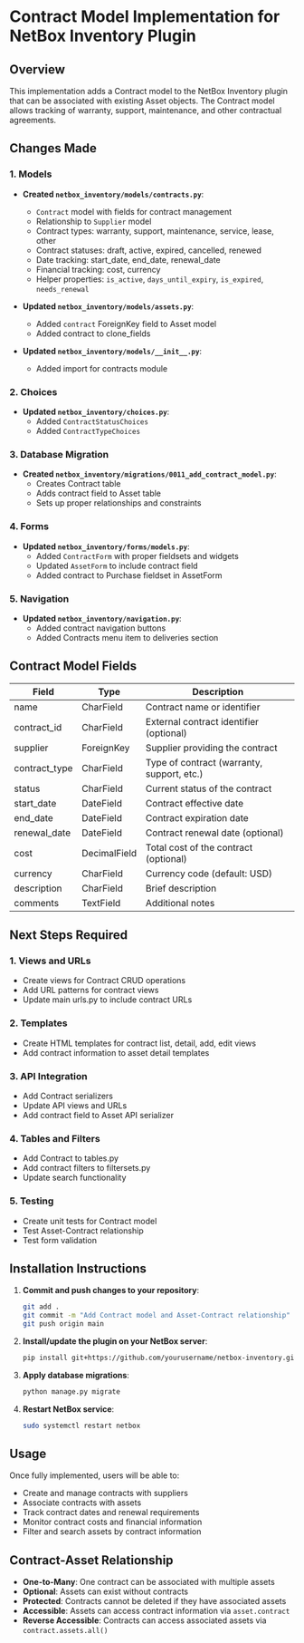 # Contract Model Implementation for NetBox Inventory Plugin

## Overview
This implementation adds a Contract model to the NetBox Inventory plugin that can be associated with existing Asset objects. The Contract model allows tracking of warranty, support, maintenance, and other contractual agreements.

## Changes Made

### 1. Models
- **Created `netbox_inventory/models/contracts.py`**:
  - `Contract` model with fields for contract management
  - Relationship to `Supplier` model
  - Contract types: warranty, support, maintenance, service, lease, other
  - Contract statuses: draft, active, expired, cancelled, renewed
  - Date tracking: start_date, end_date, renewal_date
  - Financial tracking: cost, currency
  - Helper properties: `is_active`, `days_until_expiry`, `is_expired`, `needs_renewal`

- **Updated `netbox_inventory/models/assets.py`**:
  - Added `contract` ForeignKey field to Asset model
  - Added contract to clone_fields

- **Updated `netbox_inventory/models/__init__.py`**:
  - Added import for contracts module

### 2. Choices
- **Updated `netbox_inventory/choices.py`**:
  - Added `ContractStatusChoices`
  - Added `ContractTypeChoices`

### 3. Database Migration
- **Created `netbox_inventory/migrations/0011_add_contract_model.py`**:
  - Creates Contract table
  - Adds contract field to Asset table
  - Sets up proper relationships and constraints

### 4. Forms
- **Updated `netbox_inventory/forms/models.py`**:
  - Added `ContractForm` with proper fieldsets and widgets
  - Updated `AssetForm` to include contract field
  - Added contract to Purchase fieldset in AssetForm

### 5. Navigation
- **Updated `netbox_inventory/navigation.py`**:
  - Added contract navigation buttons
  - Added Contracts menu item to deliveries section

## Contract Model Fields

| Field | Type | Description |
|-------|------|-------------|
| name | CharField | Contract name or identifier |
| contract_id | CharField | External contract identifier (optional) |
| supplier | ForeignKey | Supplier providing the contract |
| contract_type | CharField | Type of contract (warranty, support, etc.) |
| status | CharField | Current status of the contract |
| start_date | DateField | Contract effective date |
| end_date | DateField | Contract expiration date |
| renewal_date | DateField | Contract renewal date (optional) |
| cost | DecimalField | Total cost of the contract (optional) |
| currency | CharField | Currency code (default: USD) |
| description | CharField | Brief description |
| comments | TextField | Additional notes |

## Next Steps Required

### 1. Views and URLs
- Create views for Contract CRUD operations
- Add URL patterns for contract views
- Update main urls.py to include contract URLs

### 2. Templates
- Create HTML templates for contract list, detail, add, edit views
- Add contract information to asset detail templates

### 3. API Integration
- Add Contract serializers
- Update API views and URLs
- Add contract field to Asset API serializer

### 4. Tables and Filters
- Add Contract to tables.py
- Add contract filters to filtersets.py
- Update search functionality

### 5. Testing
- Create unit tests for Contract model
- Test Asset-Contract relationship
- Test form validation

## Installation Instructions

1. **Commit and push changes to your repository**:
   ```bash
   git add .
   git commit -m "Add Contract model and Asset-Contract relationship"
   git push origin main
   ```

2. **Install/update the plugin on your NetBox server**:
   ```bash
   pip install git+https://github.com/yourusername/netbox-inventory.git
   ```

3. **Apply database migrations**:
   ```bash
   python manage.py migrate
   ```

4. **Restart NetBox service**:
   ```bash
   sudo systemctl restart netbox
   ```

## Usage

Once fully implemented, users will be able to:
- Create and manage contracts with suppliers
- Associate contracts with assets
- Track contract dates and renewal requirements
- Monitor contract costs and financial information
- Filter and search assets by contract information

## Contract-Asset Relationship

- **One-to-Many**: One contract can be associated with multiple assets
- **Optional**: Assets can exist without contracts
- **Protected**: Contracts cannot be deleted if they have associated assets
- **Accessible**: Assets can access contract information via `asset.contract`
- **Reverse Accessible**: Contracts can access associated assets via `contract.assets.all()`